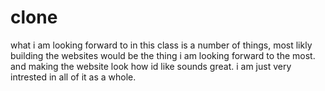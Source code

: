 # clone
what i am looking forward to in this class is a number of things, most likly building the websites would be the thing i am looking forward to the most. and making the website look how id like sounds great. i am just very intrested in all of it as a whole.